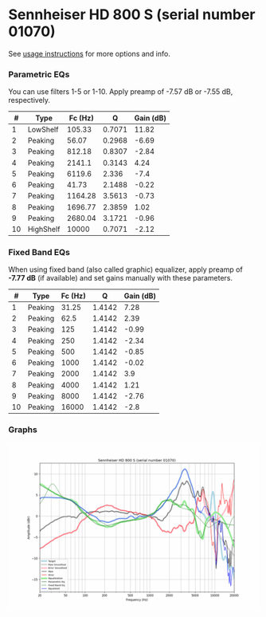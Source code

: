 # Sennheiser HD 800 S (serial number 01070)
See [usage instructions](https://github.com/jaakkopasanen/AutoEq#usage) for more options and info.

### Parametric EQs
You can use filters 1-5 or 1-10. Apply preamp of -7.57 dB or -7.55 dB, respectively.

|   # | Type      |   Fc (Hz) |      Q |   Gain (dB) |
|-----|-----------|-----------|--------|-------------|
|   1 | LowShelf  |    105.33 | 0.7071 |       11.82 |
|   2 | Peaking   |     56.07 | 0.2968 |       -6.69 |
|   3 | Peaking   |    812.18 | 0.8307 |       -2.84 |
|   4 | Peaking   |   2141.1  | 0.3143 |        4.24 |
|   5 | Peaking   |   6119.6  | 2.336  |       -7.4  |
|   6 | Peaking   |     41.73 | 2.1488 |       -0.22 |
|   7 | Peaking   |   1164.28 | 3.5613 |       -0.73 |
|   8 | Peaking   |   1696.77 | 2.3859 |        1.02 |
|   9 | Peaking   |   2680.04 | 3.1721 |       -0.96 |
|  10 | HighShelf |  10000    | 0.7071 |       -2.12 |

### Fixed Band EQs
When using fixed band (also called graphic) equalizer, apply preamp of **-7.77 dB** (if available) and set gains manually with these parameters.

|   # | Type    |   Fc (Hz) |      Q |   Gain (dB) |
|-----|---------|-----------|--------|-------------|
|   1 | Peaking |     31.25 | 1.4142 |        7.28 |
|   2 | Peaking |     62.5  | 1.4142 |        2.39 |
|   3 | Peaking |    125    | 1.4142 |       -0.99 |
|   4 | Peaking |    250    | 1.4142 |       -2.34 |
|   5 | Peaking |    500    | 1.4142 |       -0.85 |
|   6 | Peaking |   1000    | 1.4142 |       -0.02 |
|   7 | Peaking |   2000    | 1.4142 |        3.9  |
|   8 | Peaking |   4000    | 1.4142 |        1.21 |
|   9 | Peaking |   8000    | 1.4142 |       -2.76 |
|  10 | Peaking |  16000    | 1.4142 |       -2.8  |

### Graphs
![](./Sennheiser%20HD%20800%20S%20(serial%20number%2001070).png)
